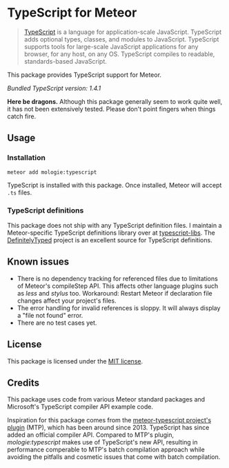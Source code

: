 TypeScript for Meteor
=====================

> [TypeScript](http://www.typescriptlang.org/) is a language for application-scale JavaScript. TypeScript adds optional types, classes, and modules to JavaScript. TypeScript supports tools for large-scale JavaScript applications for any browser, for any host, on any OS. TypeScript compiles to readable, standards-based JavaScript.

This package provides TypeScript support for Meteor.

*Bundled TypeScript version: 1.4.1*

**Here be dragons.** Although this package generally seem to work quite well, it has not been extensively tested. Please don't point fingers when things catch fire.


Usage
-----

### Installation

```
meteor add mologie:typescript
```

TypeScript is installed with this package. Once installed, Meteor will accept `.ts` files.

### TypeScript definitions

This package does not ship with any TypeScript definition files. I maintain a Meteor-specific TypeScript definitions library over at [typescript-libs](//github.com/mologie/meteor-typescript-libs). The [DefinitelyTyped](http://definitelytyped.org) project is an excellent source for TypeScript definitions.


Known issues
------------

* There is no dependency tracking for referenced files due to limitations of Meteor's compileStep API. This affects other language plugins such as *less* and *stylus* too. Workaround: Restart Meteor if declaration file changes affect your project's files.
* The error handling for invalid references is sloppy. It will always display a "file not found" error.
* There are no test cases yet.


License
-------

This package is licensed under the [MIT license](/COPYING).


Credits
-------

This package uses code from various Meteor standard packages and Microsoft's TypeScript compiler API example code.

Inspiration for this package comes from the [meteor-typescript project's plugin](//github.com/meteor-typescript/meteor-typescript-compiler) (MTP), which has been around since 2013. TypeScript has since added an official compiler API. Compared to MTP's plugin, *mologie:typescript* makes use of TypeScript's new API, resulting in performance comperable to MTP's batch compilation approach while avoiding the pitfalls and cosmetic issues that come with batch compilation.
